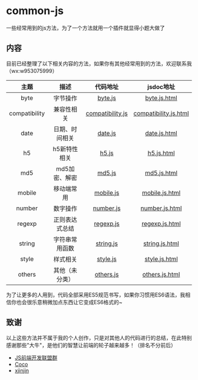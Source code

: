 # common-js

一些经常用到的js方法，为了一个方法就用一个插件就显得小题大做了

## 内容

目前已经整理了以下相关内容的方法，如果你有其他经常用到的方法，欢迎联系我（wx:w953075999）

|      主题      |       描述        |                                            代码地址                                        |                                      jsdoc地址                                     |
|:-------------:|:----------------:|:-----------------------------------------------------------------------------------------:|:---------------------------------------------------------------------------------:|
|     byte      |    字节操作        | [byte.js](http://github.com/merrier/common-js/blob/master/code/byte.js)                   | [byte.js.html](http://merrier.github.io/common-js/byte.js.html)                   |
| compatibility |    兼容性相关      | [compatibility.js](http://github.com/merrier/common-js/blob/master/code/compatibility.js) | [compatibility.js.html](http://merrier.github.io/common-js/compatibility.js.html) |
|     date      |    日期、时间相关   | [date.js](http://github.com/merrier/common-js/blob/master/code/date.js)                   | [date.js.html](http://merrier.github.io/common-js/date.js.html)                   |
|      h5       |    h5新特性相关    | [h5.js](http://github.com/merrier/common-js/blob/master/code/h5.js)                       | [h5.js.html](http://merrier.github.io/common-js/h5.js.html)                       |
|      md5      |    md5加密、解密   | [md5.js](http://github.com/merrier/common-js/blob/master/code/md5.js)                     | [md5.js.html](http://merrier.github.io/common-js/md5.js.html)                     |
|    mobile     |    移动端常用      | [mobile.js](http://github.com/merrier/common-js/blob/master/code/mobile.js)               | [mobile.js.html](http://merrier.github.io/common-js/mobile.js.html)               |
|    number     |    数字操作        | [number.js](http://github.com/merrier/common-js/blob/master/code/number.js)               | [number.js.html](http://merrier.github.io/common-js/number.js.html)               |
|    regexp     |    正则表达式总结   | [regexp.js](http://github.com/merrier/common-js/blob/master/code/regexp.js)               | [regexp.js.html](http://merrier.github.io/common-js/regexp.js.html)               |
|    string     |    字符串常用函数   | [string.js](http://github.com/merrier/common-js/blob/master/code/string.js)               | [string.js.html](http://merrier.github.io/common-js/string.js.html)               |
|    style      |    样式相关        | [style.js](http://github.com/merrier/common-js/blob/master/code/style.js)                 | [style.js.html](http://merrier.github.io/common-js/style.js.html)                 |
|    others     |    其他（未分类）   | [others.js](http://github.com/merrier/common-js/blob/master/code/others.js)               | [others.js.html](http://merrier.github.io/common-js/others.js.html)               |

为了让更多的人用到，代码全部采用ES5规范书写，如果你习惯用ES6语法，我相信你也会很乐意稍微加点东西让它变成ES6格式的~

## 致谢

以上这些方法并不属于我的个人创作，只是对其他人的代码进行的总结，在此特别感谢那些"大牛"，是他们的智慧让前端的轮子越来越多！（排名不分前后）

* [JS前端开发联盟群](https://github.com/jsfront/src/blob/master/js.md)
* [Coco](https://github.com/chokcoco)
* [xjinjin](http://xjinjin.net/)